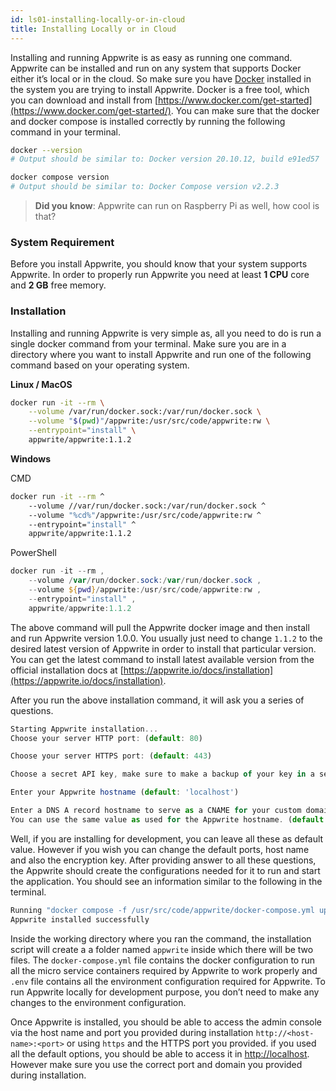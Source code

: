 ```yaml
---
id: ls01-installing-locally-or-in-cloud
title: Installing Locally or in Cloud
---
```


Installing and running Appwrite is as easy as running one command. Appwrite can be installed and run on any system that supports Docker either it’s local or in the cloud. So make sure you have [Docker](https://docker.com) installed in the system you are trying to install Appwrite. Docker is a free tool, which you can download and install from [https://www.docker.com/get-started](https://www.docker.com/get-started/). You can make sure that the docker and docker compose is installed correctly by running the following command in your terminal.

```bash
docker --version
# Output should be similar to: Docker version 20.10.12, build e91ed57

docker compose version
# Output should be similar to: Docker Compose version v2.2.3
```

> **Did you know**: Appwrite can run on Raspberry Pi as well, how cool is that?

### System Requirement

Before you install Appwrite, you should know that your system supports Appwrite. In order to properly run Appwrite you need at least **1 CPU** core and **2 GB** free memory.

### Installation

Installing and running Appwrite is very simple as, all you need to do is run a single docker command from your terminal. Make sure you are in a directory where you want to install Appwrite and run one of the following command based on your operating system.

**Linux / MacOS**

```bash
docker run -it --rm \
    --volume /var/run/docker.sock:/var/run/docker.sock \
    --volume "$(pwd)"/appwrite:/usr/src/code/appwrite:rw \
    --entrypoint="install" \
    appwrite/appwrite:1.1.2
```

**Windows**

CMD

```bash
docker run -it --rm ^
    --volume //var/run/docker.sock:/var/run/docker.sock ^
    --volume "%cd%"/appwrite:/usr/src/code/appwrite:rw ^
    --entrypoint="install" ^
    appwrite/appwrite:1.1.2
```

PowerShell

```powershell
docker run -it --rm ,
    --volume /var/run/docker.sock:/var/run/docker.sock ,
    --volume ${pwd}/appwrite:/usr/src/code/appwrite:rw ,
    --entrypoint="install" ,
    appwrite/appwrite:1.1.2
```

The above command will pull the Appwrite docker image and then install and run Appwrite version 1.0.0. You usually just need to change `1.1.2` to the desired latest version of Appwrite in order to install that particular version. You can get the latest command to install latest available version from the official installation docs at [https://appwrite.io/docs/installation](https://appwrite.io/docs/installation).

After you run the above installation command, it will ask you a series of questions.

```jsx
Starting Appwrite installation...
Choose your server HTTP port: (default: 80)

Choose your server HTTPS port: (default: 443)

Choose a secret API key, make sure to make a backup of your key in a secure location (default: 'your-secret-key')

Enter your Appwrite hostname (default: 'localhost')

Enter a DNS A record hostname to serve as a CNAME for your custom domains.
You can use the same value as used for the Appwrite hostname. (default: 'localhost')
```

Well, if you are installing for development, you can leave all these as default value. However if you wish you can change the default ports, host name and also the encryption key. After providing answer to all these questions, the Appwrite should create the configurations needed for it to run and start the application. You should see an information similar to the following in the terminal.

```jsx
Running "docker compose -f /usr/src/code/appwrite/docker-compose.yml up -d --remove-orphans --renew-anon-volumes"
Appwrite installed successfully
```

Inside the working directory where you ran the command, the installation script will create a a folder named `appwrite` inside which there will be two files. The `docker-compose.yml` file contains the docker configuration to run all the micro service containers required by Appwrite to work properly and `.env` file contains all the environment configuration required for Appwrite. To run Appwrite locally for development purpose, you don’t need to make any changes to the environment configuration.

Once Appwrite is installed, you should be able to access the admin console via the host name and port you provided during installation `http://<host-name>:<port>` or using `https` and the HTTPS port you provided. if you used all the default options, you should be able to access it in [http://localhost](http://localhost). However make sure you use the correct port and domain you provided during installation.
